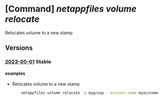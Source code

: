 # [Command] _netappfiles volume relocate_

Relocates volume to a new stamp

## Versions

### [2023-05-01](/Resources/mgmt-plane/L3N1YnNjcmlwdGlvbnMve30vcmVzb3VyY2Vncm91cHMve30vcHJvdmlkZXJzL21pY3Jvc29mdC5uZXRhcHAvbmV0YXBwYWNjb3VudHMve30vY2FwYWNpdHlwb29scy97fS92b2x1bWVzL3t9L3JlbG9jYXRl/2023-05-01.xml) **Stable**

<!-- mgmt-plane /subscriptions/{}/resourcegroups/{}/providers/microsoft.netapp/netappaccounts/{}/capacitypools/{}/volumes/{}/relocate 2023-05-01 -->

#### examples

- Relocates volume to a new stamp
    ```bash
        netappfiles volume relocate -g mygroup --account-name myaccname --pool-name mypoolname --name myvolname
    ```
